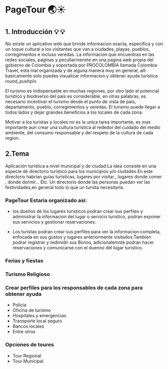 # PageTour 🌏☀️

## 1. Introducción :bulb: :bulb:
No existe un aplicativo web que brinde informacion exacta, especifica y con un toque cultural a los visitantes que van a ciudades, playas, pueblos, corregimientos e incluso veredas. La informacion que encuentras en las redes sociales, paginas y peculiarmenete en una pagina web propia del gobierno de Colombia y soportada por PROCOLOMBIA llamada Colombia Travel, esta mal organizada y de alguna manera muy en general, alli basicamente solo puedes visualizar informacion y obtener ayuda turistica round_pushpin.

El turismo es indispensable en muchas regiones, por otro lado el potencial turistico y biodiverso del pais es considerable, en otras palabras, es necesario incentivar el turismo desde el punto de vista de pais, departamento, pueblo, corregimientos y veredas. El turismo puede llegar a todos lados y dejar grandes beneficios a los locales de cada zona.

Motivar a los turistas y locales no es la unica tarea importante, es mas importante aun crear una cultura turistica al rededor del cuidado del medio ambiente, del consumo responsable y del respeto de la cultura de cada region.


## 2.Tema

Aplicación turística a nivel municipal y de ciudad.La idea consiste en una especie de directorio turístico para los municipios y/o ciudades.En este directorio habrían guías turísticas, lugares por visitar , lugares donde comer , donde dormir... Etc.
Un directorio donde las personas puedan ver las festividades,en general todo lo que un turista necesitaría.

### PageTour Estaria organizado asi:

* los dueños de los lugares turisticos podran crear sus perfiles y administrar la informacion del lugar o servicio turistico, podran exponer sus servicios y gestionar reservaciones.

* Los turistas podran crear sus perfiles para ver la informacion completa, enfocada en sus gustos y lugares anteriormente visitados.Tambien podrar registrar y redimidir sus Bonos, adicionalemnte podran hacer reservaciones y comunicarse con el duenno del lugar turistico.

### Ferias y fiestas

### Turismo Religioso

### Crear perfiles para los responsables de cada zona para obtener ayuda 

- Policia
- Oficina de turismo
- Hospitales y emergencias
- Transporte local seguro
- Bancos locales
- Entre otros

### Opciones de toures

- Tour Regional
- Tour Municipal

